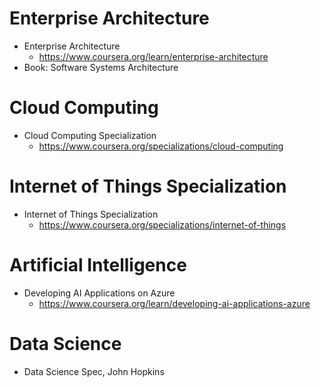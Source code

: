 # Enterprise Architecture 
- Enterprise Architecture
  - https://www.coursera.org/learn/enterprise-architecture
- Book: Software Systems Architecture


# Cloud Computing 
- Cloud Computing Specialization
  - https://www.coursera.org/specializations/cloud-computing


# Internet of Things Specialization
- Internet of Things Specialization
  - https://www.coursera.org/specializations/internet-of-things


# Artificial Intelligence
- Developing AI Applications on Azure
  - https://www.coursera.org/learn/developing-ai-applications-azure

# Data Science
- Data Science Spec, John Hopkins

